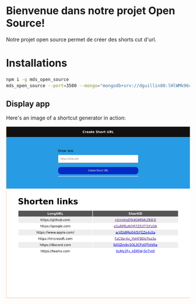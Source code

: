 # Bienvenue dans notre projet Open Source!
Notre projet open source permet de créer des shorts cut d'url.

# Installations

```bash
npm i -g mds_open_source
mds_open_source --port=3500 --mongo="mongodb+srv://dguillin80:lHlWMk964uWHexdU@urls.cqgydoc.mongodb.net/?retryWrites=true&w=majority&appName=urls" --base="http://localhost:3500"
```

## Display app
Here's an image of a shortcut generator in action:

![App shortcut](images/Screenshot-app.png)